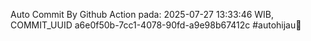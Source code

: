 Auto Commit By Github Action pada: 2025-07-27 13:33:46 WIB, COMMIT_UUID a6e0f50b-7cc1-4078-90fd-a9e98b67412c #autohijau🗿
